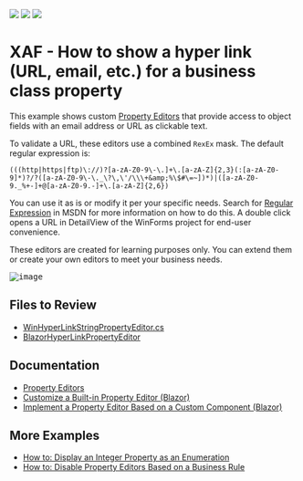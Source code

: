 <!-- default badges list -->
![](https://img.shields.io/endpoint?url=https://codecentral.devexpress.com/api/v1/VersionRange/128593398/22.2.4%2B)
[![](https://img.shields.io/badge/Open_in_DevExpress_Support_Center-FF7200?style=flat-square&logo=DevExpress&logoColor=white)](https://supportcenter.devexpress.com/ticket/details/E2096)
[![](https://img.shields.io/badge/📖_How_to_use_DevExpress_Examples-e9f6fc?style=flat-square)](https://docs.devexpress.com/GeneralInformation/403183)
<!-- default badges end -->
# XAF - How to show a hyper link (URL, email, etc.) for a business class property

 This example shows custom [Property Editors](https://docs.devexpress.com/eXpressAppFramework/113097/ui-construction/view-items-and-property-editors/property-editors) that provide access to object fields with an email address or URL as clickable text.

To validate a URL, these editors use a combined `RexEx` mask. The default regular expression is:

```
(((http|https|ftp)\://)?[a-zA-Z0-9\-\.]+\.[a-zA-Z]{2,3}(:[a-zA-Z0-9]*)?/?([a-zA-Z0-9\-\._\?\,\'/\\\+&amp;%\$#\=~])*)|([a-zA-Z0-9._%+-]+@[a-zA-Z0-9.-]+\.[a-zA-Z]{2,6})
```

You can use it as is or modify it per your specific needs. Search for [Regular Expression](https://learn.microsoft.com/en-us/dotnet/standard/base-types/regular-expression-language-quick-reference) in MSDN for more information on how to do this.
A double click opens a URL in DetailView of the WinForms project for end-user convenience.

These editors are created for learning purposes only. You can extend them or create your own editors to meet your business needs.

<kbd>![image](https://user-images.githubusercontent.com/14300209/227552053-d0e508b7-832c-4579-934d-2624ca8de589.png)</kbd>

## Files to Review

* [WinHyperLinkStringPropertyEditor.cs](./CS/EFCore/HyperLinkEditorEF/HyperLinkEditorEF.Win/Editors/WinHyperLinkStringPropertyEditor.cs) 
* [BlazorHyperLinkPropertyEditor](./CS/EFCore/HyperLinkEditorEF/HyperLinkEditorEF.Blazor.Server/Editors/HyperLinkPropertyEditor)

## Documentation

* [Property Editors](https://docs.devexpress.com/eXpressAppFramework/113097/ui-construction/view-items-and-property-editors/property-editors)
* [Customize a Built-in Property Editor (Blazor)](https://docs.devexpress.com/eXpressAppFramework/402188/ui-construction/view-items-and-property-editors/property-editors/customize-a-built-in-property-editor-blazor)
* [Implement a Property Editor Based on a Custom Component (Blazor)](https://docs.devexpress.com/eXpressAppFramework/402189/ui-construction/view-items-and-property-editors/property-editors/implement-a-property-editor-based-on-custom-components-blazor)

## More Examples

* [How to: Display an Integer Property as an Enumeration](https://github.com/DevExpress-Examples/XAF_how-to-display-an-integer-property-as-an-enumeration-e4925)
* [How to: Disable Property Editors Based on a Business Rule](https://github.com/DevExpress-Examples/XAF_how-to-disable-property-editors-based-on-a-business-rule-e1672)
